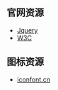 
## 官网资源
- [Jquery](https://jquery.com/)
- [W3C](http://www.w3school.com.cn/)

## 图标资源
- [iconfont.cn](http://iconfont.cn/)